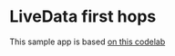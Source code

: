 # LiveData first hops

This sample app is based [on this codelab](https://developer.android.com/codelabs/android-training-livedata-viewmodel#10)